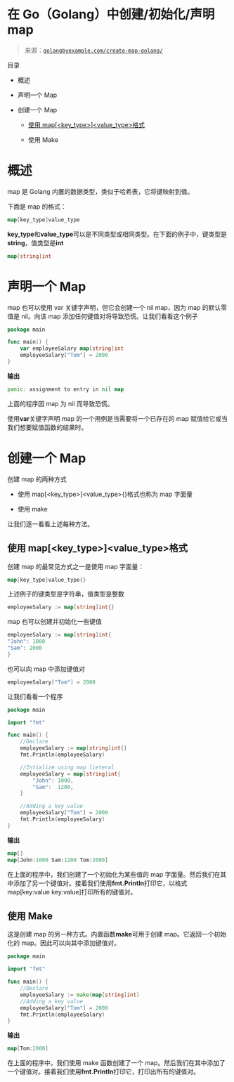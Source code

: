 <!--yml

category: 未分类

date: 2024-10-13 06:21:07

-->

# 在 Go（Golang）中创建/初始化/声明 map

> 来源：[`golangbyexample.com/create-map-golang/`](https://golangbyexample.com/create-map-golang/)

目录

+   概述

+   声明一个 Map

+   创建一个 Map

    +   [使用 map[<key_type>]<value_type>格式](#Using_the_map_format "Using the map[<key_type>]<value_type>格式")

    +   使用 Make

# **概述**

map 是 Golang 内置的数据类型，类似于哈希表，它将键映射到值。

下面是 map 的格式：

```go
map[key_type]value_type
```

**key_type**和**value_type**可以是不同类型或相同类型。在下面的例子中，键类型是**string**，值类型是**int**

```go
map[string]int
```

# **声明一个 Map**

map 也可以使用 var 关键字声明，但它会创建一个 nil map，因为 map 的默认零值是 nil。向该 map 添加任何键值对将导致恐慌。让我们看看这个例子

```go
package main

func main() {
    var employeeSalary map[string]int
    employeeSalary["Tom"] = 2000
}
```

**输出**

```go
panic: assignment to entry in nil map
```

上面的程序因 map 为 nil 而导致恐慌。

使用**var**关键字声明 map 的一个用例是当需要将一个已存在的 map 赋值给它或当我们想要赋值函数的结果时。

# **创建一个 Map**

创建 map 的两种方式

+   使用 map[<key_type>]<value_type>{}格式也称为 map 字面量

+   使用 make

让我们逐一看看上述每种方法。

## **使用 map[<key_type>]<value_type>格式**

创建 map 的最常见方式之一是使用 map 字面量：

```go
map[key_type]value_type{}
```

上述例子的键类型是字符串，值类型是整数

```go
employeeSalary := map[string]int{}
```

map 也可以创建并初始化一些键值

```go
employeeSalary := map[string]int{
"John": 1000
"Sam": 2000
}
```

也可以向 map 中添加键值对

```go
employeeSalary["Tom"] = 2000
```

让我们看看一个程序

```go
package main

import "fmt"

func main() {
    //Declare
    employeeSalary := map[string]int{}
    fmt.Println(employeeSalary)

    //Intialize using map lieteral
    employeeSalary = map[string]int{
        "John": 1000,
        "Sam":  1200,
    }

    //Adding a key value
    employeeSalary["Tom"] = 2000
    fmt.Println(employeeSalary)
}
```

**输出**

```go
map[]
map[John:1000 Sam:1200 Tom:2000]
```

在上面的程序中，我们创建了一个初始化为某些值的 map 字面量。然后我们在其中添加了另一个键值对。接着我们使用**fmt.Println**打印它，以格式 map[key:value key:value]打印所有的键值对。

## **使用 Make**

这是创建 map 的另一种方式。内置函数**make**可用于创建 map。它返回一个初始化的 map。因此可以向其中添加键值对。

```go
package main

import "fmt"

func main() {
    //Declare
    employeeSalary := make(map[string]int)
    //Adding a key value
    employeeSalary["Tom"] = 2000
    fmt.Println(employeeSalary)
}
```

**输出**

```go
map[Tom:2000]
```

在上面的程序中，我们使用 make 函数创建了一个 map。然后我们在其中添加了一个键值对。接着我们使用**fmt.Println**打印它，打印出所有的键值对。


